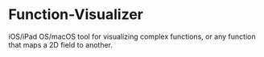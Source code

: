 # Function-Visualizer
iOS/iPad OS/macOS tool for visualizing complex functions, or any function that maps a 2D field to another.
